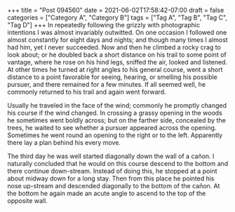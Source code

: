 +++
title = "Post 094560"
date = 2021-06-02T17:58:42-07:00
draft = false
categories = ["Category A", "Category B"]
tags = ["Tag A", "Tag B", "Tag C", "Tag D"]
+++
In repeatedly following the grizzly with photographic intentions I was almost invariably outwitted. On one occasion I followed one almost constantly for eight days and nights; and though many times I almost had him, yet I never succeeded. Now and then he climbed a rocky crag to look about; or he doubled back a short distance on his trail to some point of vantage, where he rose on his hind legs, sniffed the air, looked and listened. At other times he turned at right angles to his general course, went a short distance to a point favorable for seeing, hearing, or smelling his possible pursuer, and there remained for a few minutes. If all seemed well, he commonly returned to his trail and again went forward.

Usually he traveled in the face of the wind; commonly he promptly changed his course if the wind changed. In crossing a grassy opening in the woods he sometimes went boldly across; but on the farther side, concealed by the trees, he waited to see whether a pursuer appeared across the opening. Sometimes he went round an opening to the right or to the left. Apparently there lay a plan behind his every move.

The third day he was well started diagonally down the wall of a cañon. I naturally concluded that he would on this course descend to the bottom and there continue down-stream. Instead of doing this, he stopped at a point about midway down for a long stay. Then from this place he pointed his nose up-stream and descended diagonally to the bottom of the cañon. At the bottom he again made an acute angle to ascend to the top of the opposite wall.
